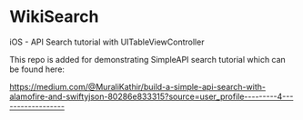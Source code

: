 # WikiSearch
iOS - API Search tutorial with UITableViewController

This repo is added for demonstrating SimpleAPI search tutorial which can be found here: 

https://medium.com/@MuraliKathir/build-a-simple-api-search-with-alamofire-and-swiftyjson-80286e833315?source=user_profile---------4------------------
